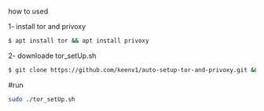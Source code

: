 how to used 

1- install tor and privoxy
```bash
$ apt install tor && apt install privoxy
```
2- downloade tor_setUp.sh 
```bash
$ git clone https://github.com/keenv1/auto-setup-tor-and-privoxy.git && cd auto-setup-tor-and-privoxy && sudo chmod +x tor_setUp.sh 
```
#run
```bash
sudo ./tor_setUp.sh
```
